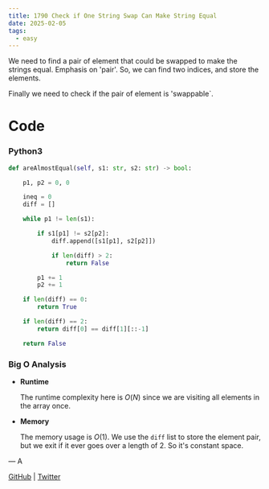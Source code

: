 ```yaml
---
title: 1790 Check if One String Swap Can Make String Equal
date: 2025-02-05
tags:
  - easy
---
```


We need to find a pair of element that could be swapped to make the strings equal. Emphasis on 'pair'. So, we can find two indices, and store the elements.

Finally we need to check if the pair of element is 'swappable`.

# Code

### Python3

```python
def areAlmostEqual(self, s1: str, s2: str) -> bool:

    p1, p2 = 0, 0

    ineq = 0
    diff = []

    while p1 != len(s1):

        if s1[p1] != s2[p2]:
            diff.append([s1[p1], s2[p2]])

            if len(diff) > 2:
                return False

        p1 += 1
        p2 += 1

    if len(diff) == 0:
        return True

    if len(diff) == 2:
        return diff[0] == diff[1][::-1]

    return False
```

### Big O Analysis

- **Runtime**

  The runtime complexity here is $O(N)$ since we are visiting all elements in the array once.

- **Memory**

  The memory usage is $O(1)$. We use the `diff` list to store the element pair, but we exit if it ever goes over a length of 2. So it's constant space.

— A

[GitHub](https://github.com/athkdev) | [Twitter](https://twitter.com/athkdev)
